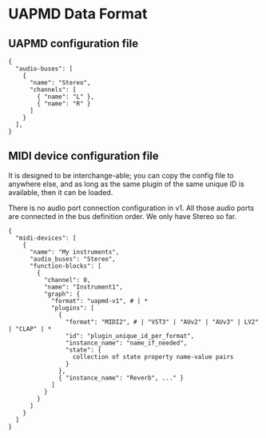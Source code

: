 # UAPMD Data Format

## UAPMD configuration file

```
{
  "audio-buses": [
    {
      "name": "Stereo",
      "channels": [
        { "name": "L" },
        { "name": "R" }
      ]
    }
  ],
}

```

## MIDI device configuration file

It is designed to be interchange-able; you can copy the config file to anywhere else, and as long as the same plugin of the same unique ID is available, then it can be loaded.

There is no audio port connection configuration in v1. All those audio ports are connected in the bus definition order. We only have Stereo so far.

```
{
  "midi-devices": [
    {
      "name": "My instruments",
      "audio_buses": "Stereo",
      "function-blocks": [
        {
          "channel": 0,
          "name": "Instrument1",
          "graph": {
            "format": "uapmd-v1", # | *
            "plugins": [
              {
                "format": "MIDI2", # | "VST3" | "AUv2" | "AUv3" | LV2" | "CLAP" | *
                "id": "plugin_unique_id_per_format",
                "instance_name": "name_if_needed",
                "state": {
                  collection of state property name-value pairs
                }
              },
              { "instance_name": "Reverb", ..." }
            ]
          }
        }
      ]
    }
  ]
}
```
